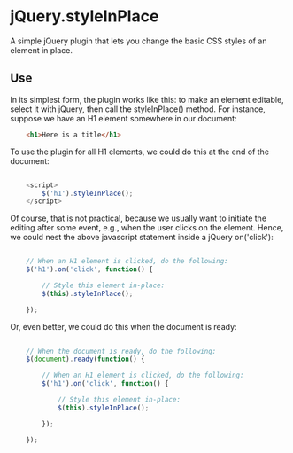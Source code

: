 jQuery.styleInPlace
=========

A simple jQuery plugin that lets you change the basic CSS styles of an element in place. 

Use
----------

In its simplest form, the plugin works like this: to make an element editable, select it with jQuery, then call the styleInPlace() method. For instance, suppose we have an H1 element somewhere in our document: 

```html
	<h1>Here is a title</h1>
```

To use the plugin for all H1 elements, we could do this at the end of the document: 

```javascript

	<script>
		$('h1').styleInPlace();
	</script>
```

Of course, that is not practical, because we usually want to initiate the editing after some event, e.g., when the user clicks on the element. Hence, we could nest the above javascript statement inside a jQuery on('click'): 

```javascript

	// When an H1 element is clicked, do the following:
	$('h1').on('click', function() {

		// Style this element in-place:
		$(this).styleInPlace();

	});
```

Or, even better, we could do this when the document is ready: 

```javascript
	
	// When the document is ready, do the following: 
	$(document).ready(function() {

		// When an H1 element is clicked, do the following:
		$('h1').on('click', function() {

			// Style this element in-place:
			$(this).styleInPlace();

		});

	});
```
